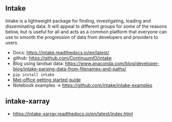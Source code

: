 ## Intake
Intake is a lightweight package for finding, investigating, loading and disseminating data. It will appeal to different groups for some of the reasons below, but is useful for all and acts as a common platform that everyone can use to smooth the progression of data from developers and providers to users.

* Docs: https://intake.readthedocs.io/en/latest/
* github: https://github.com/ContinuumIO/intake
* Blog using landsat data: https://www.anaconda.com/blog/developer-blog/intake-parsing-data-from-filenames-and-paths/
* `pip install intake`
* [Met-office getting started guide](https://www.informaticslab.co.uk/home/2018/9/13/tutorial-how-to-build-an-intake-catalog)
* Notebook examples -> https://github.com/intake/intake-examples

## intake-xarray
* https://intake-xarray.readthedocs.io/en/latest/index.html
